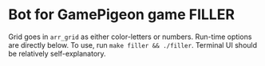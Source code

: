 # Bot for GamePigeon game FILLER

Grid goes in `arr_grid` as either color-letters or numbers. Run-time options are directly below. To use, run `make filler && ./filler`. Terminal UI should be relatively self-explanatory.
